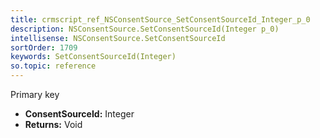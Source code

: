 ```yaml
---
title: crmscript_ref_NSConsentSource_SetConsentSourceId_Integer_p_0
description: NSConsentSource.SetConsentSourceId(Integer p_0)
intellisense: NSConsentSource.SetConsentSourceId
sortOrder: 1709
keywords: SetConsentSourceId(Integer)
so.topic: reference
---
```



Primary key



* **ConsentSourceId:** Integer
* **Returns:** Void


